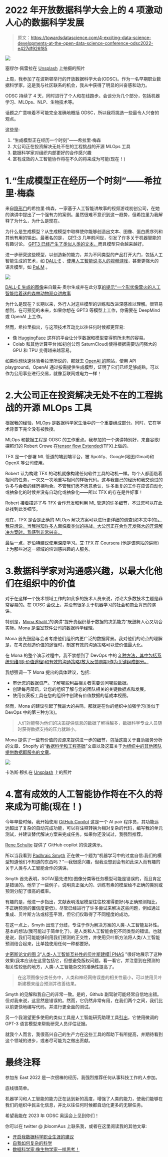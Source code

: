 # 2022 年开放数据科学大会上的 4 项激动人心的数据科学发展

> 原文：<https://towardsdatascience.com/4-exciting-data-science-developments-at-the-open-data-science-conference-odsc2022-e427df926f85>

![](img/b86525868cf1bd064b315f0bb7567013.png)

塞缪尔·佩雷拉在 [Unsplash](https://unsplash.com?utm_source=medium&utm_medium=referral) 上拍摄的照片

上周，我参加了在波斯顿举行的开放数据科学大会(ODSC)。作为一名早期职业数据科学家，这是我与社区联系的机会，我从中获得了明显的兴奋感和动力。

ODSC 持续了 4 天，同时进行了个人和在线跑步。会谈分为几个部分，包括机器学习、MLOps、NLP、生物技术等。

话题之广意味着不可能完全准确地概括 ODSC，所以我将挑选一些最令人兴奋的观点。

这些是:

1.  “生成模型正在经历一个时刻”——希拉里·梅森
2.  大公司正在投资解决无处不在的工程挑战的开源 MLOps 工具
3.  数据科学家对组织内部更好的合作感兴趣
4.  富有成效的人工智能协作将在不久的将来成为可能(现在！)

# 1.“生成模型正在经历一个时刻”——希拉里·梅森

来自[隐形门](https://www.hiddendoor.co/)的希拉里·梅森，一家基于人工智能讲故事的视频游戏初创公司，在她的演讲中提出了一个强有力的案例。虽然很难不意识到这一趋势，但希拉里为我解释了为什么，为什么是现在。

为什么是生成模型？从生成模型中取样使你能够创造出文本、图像、蛋白质序列和其他有用的输出。最著名的是， [GPT-3](https://openai.com/blog/gpt-3-apps/) 几年前问世，引发了许多关于机器智能的有趣讨论。 [GPT3 已经产生了类似人类的文本，](https://www.technologyreview.com/2020/07/20/1005454/openai-machine-learning-language-generator-gpt-3-nlp/)而且模型只会越来越好。

进一步研究这些模型，以创造新的能力，并为不同类型的产品打开大门，包括人工智能生成的艺术，如 [DALL-E](https://openai.com/blog/dall-e/) 、[使用人工智能说书人的视频游戏](https://www.hiddendoor.co/)，甚至更强大的语言模型，如 [PaLM](https://arxiv.org/abs/2204.02311) 。

![](img/b8d0ba377d08e2e68744cf018a4ae557.png)

[DALL-E 生成的图像](https://openai.com/blog/dall-e/)来自戴夫·奥尔生成并在此分享[的提示“一个形状像营火的人工智能给着迷的森林动物观众讲故事](https://www.lesswrong.com/posts/r99tazGiLgzqFX7ka/playing-with-dall-e-2)

为什么是现在？长期以来，外行人对这些模型的训练和改进深感难以理解。很容易想到，在可预见的未来，如果你想在 GPT3 等模型上工作，你需要在 DeepMind 或 OpenAI 上工作。

然而，希拉里指出，与这项技术互动比以往任何时候都更容易:

*   像 [HuggingFace](https://huggingface.co/) 这样的平台让分享数据和模型变得前所未有的容易。
*   Colab 和其他计算平台(如初创公司 SaturnCloud)使得根据需要访问强大的 GPU 和 TPU 变得越来越容易。

如果你想快速体验希拉里所说的，那就去 [OpenAI 的](https://openai.com/api/)网站，使用 API playground。OpenAI 通过按需提供生成模型，证明了它们已经足够成熟，可以作为公用事业进行交易，就像互联网或电力一样！

# 2.大公司正在投资解决无处不在的工程挑战的开源 MLOps 工具

根据我的经验，MLOps 是数据科学家生活中的一个重要组成部分。同时，它在学术背景下完全没有被教授。

MLOps 和数据工程是 ODSC 的工作重点。我参加的一个演讲特别好，来自谷歌/探照灯的 Robert Crowe 在[tensor flow Extended](https://www.tensorflow.org/tfx)(TFX)上做的。

TFX 是一个部署 ML 管道的端到端平台，被 Spotify、Google(地图/Gmail)和 OpenX 等公司使用。

Robert 认为构建 TFX 的动机就像构建任何软件工具的动机一样。每个人都面临着相同的任务，一次又一次地重写相同的样板代码。这与我自己的经历和我交谈过的许多与会者的经历相吻合。不管我们愿不愿意承认，许多重复的工作在应该自动化或抽象化的时候并没有自动化或抽象化——所以 TFX 的存在是件好事！

Robert 接着描述了与 TFX 合作开发和利用 ML 管道的许多细节，不过您可以在此处找到此类细节。

现在，TFX 是否是正确的 MLOps 解决方案可以进行更详细的调查(如本文中的[)。我只想说，当我得知许多人面临着类似的挑战，大公司正在合作开发强大的开源解决方案时，我感到非常兴奋。](https://intellerts.com/selecting-your-optimal-mlops-stack-advantages-and-challenges/)

最后一点，罗伯特建议使用[深度学习。艾·TFX 在 Coursera](https://www.coursera.org/specializations/machine-learning-engineering-for-production-mlops) (他是该网站的讲师)上为那些对这一领域的培训感兴趣的人服务。

[](https://www.tensorflow.org/tfx)  

# 3.数据科学家对沟通感兴趣，以最大化他们在组织中的价值

对于在这样一个技术领域工作的如此多的技术人员来说，讨论大多数技术主题是非常容易的。在 ODSC 会议上，并没有很多关于机器学习的社会和商业背景的演讲。

特别是，[Mona Khalil '](https://www.linkedin.com/in/mona-khalil)的演讲“提升贵组织基于数据的决策能力”既鼓舞人心又切合实际。Mona 是温室软件公司的数据科学经理。

Mona 首先鼓励与会者考虑他们组织内更广泛的数据背景。我对他们的论点的理解是，在考虑创造价值的途径时，制定有效的沟通策略可以使价值最大化。

在 Mona 的整个演示过程中，我不禁想到了 DevOps 中的 [3 种方法，其中包括系统思维(即:价值途径)和有效的沟通策略(放大反馈周期)作为关键组成部分。](https://itrevolution.com/the-three-ways-principles-underpinning-devops/)

我想强调一下 Mona 提出的具体建议，包括:

*   审计您的数据资产。了解哪些利益相关者需要访问哪些数据。
*   创建每月简讯，让您的组织了解与您的团队相关的关键数据点和发展。
*   使用仪表板工具在您的组织中创建有价值数据的低成本视图。

然而，Mona 的建议引起了我最大的共鸣，那就是在你的组织中加强学习(类似于 DevOps 中的第三种方法)。

> 人们对能够为他们的决策提供信息的数据了解得越多，数据科学专业人员随时获得数据支持的压力就越小。

Mona 提供了一些有价值的资源来提供进一步的细节，包括这篇关于自助服务分析的文章、Shopify 的“[数据科学和工程基础](https://shopify.engineering/shopifys-data-science-engineering-foundations)”文章以及这篇关于[为组织中的其他团队提供数据即服务的文章](https://hex.tech/blog/data-team-roi)。

![](img/452b610210ecacb3905a943b1c9eda88.png)

卡洛斯·穆扎在 [Unsplash](https://unsplash.com?utm_source=medium&utm_medium=referral) 上的照片

# 4.富有成效的人工智能协作将在不久的将来成为可能(现在！)

今年早些时候，我开始使用 [GitHub Copilot](https://copilot.github.com/) 这是一个 AI pair 程序员，其功能远远超出了复杂的自动完成功能，可以将注释转换为相对复杂的代码，编写我的单元测试，并建议替代解决方案来完成任务。如果你还没试过，我强烈推荐。

[Rene Schulte](https://www.youtube.com/channel/UCTxZCcfpYMIFyUNPPkFEQKA) 提供了 GitHub copilot 的快速演示。

所以当我看到 [Padhraic Smyth](https://www.ics.uci.edu/~smyth/) 正在做一个题为“机器学习中的过度自信:我们的模型知道他们不知道的东西吗？”—我很感兴趣，但我没想到会有如此深入而有趣的关于人类与人工智能合作的演讲。

Smyth 首先表明，SOTA(最先进的)图像分类等任务模型可能是错误的，而且肯定是错误的。他举了一些例子，说明真正强大的、训练有素的模型给不正确的类别或预测分配了很高的概率。

有趣的是，他进一步指出，文献表明浅层模型往往校准得更好(与正确预测相比，不正确预测的置信度更低)，尽管已经进行了许多尝试来解决这些问题，例如通过集成、贝叶斯方法或标签平滑，但它们仅取得了不同程度的成功。

在这一点上，Smyth 出现了分歧，专注于作为解决方案的人类-人工智能互补性。基本的想法(我可能过于简单化了)，是人类和人工智能会犯不同类型的错误。也就是说，我们可能能够利用我们预测的正交性，并使用贝叶斯方法将人类/人工智能预测结合起来，比单独使用任何一种都要好。

[史密斯论文的图 3](https://www.pnas.org/doi/10.1073/pnas.2111547119#fig03)“[人类-人工智能互补性的贝叶斯建模| PNAS](https://www.pnas.org/doi/10.1073/pnas.2111547119) ”很好地展示了这种效果(我本应该在这里包括它，但想避免版权问题。看一看它，并注意到在预测的相关性较低的地方，人类-人工智能杂交的准确性提高了。

> 在这项图像分类任务中，人类和神经网络误差的相关性最小，可以使用贝叶斯建模来组合预测并改善结果。

Smyth 的见解和我自己的非常一致。是的，Github 副驾驶可能经常自信地出错。但对我来说，这显然是错误的。然而，它仍然非常有用，在我们两个之间，我们比以前更快地编写代码，并进行更全面的测试。

另一个我渴望更多使用的类似工具是人工智能研究助理工具[引出](https://elicit.org/)，它使用微调的 GPT-3 语言模型来帮助研究人员评估证据。

就我个人而言，我很高兴自己的生产力在这些工具的帮助下有所提高，并期待看到这个领域的进步，或者尽可能为之做出贡献。

# 最终注释

参加东 East 2022 是一次很棒的经历，我强烈推荐任何从事科技工作的人参加。

底线很简单。

机器学习和人工智能的能力正在达到新的高度，增强了人类的能力，使我们能够在我们的组织中民主化信息，并比以往任何时候都自动化更多的无聊任务。

希望我能在 2023 年 ODSC 奥运会上见到你们！

你可以在 twitter @ jbloomAus 上联系我，或者在这里阅读我的其他文章:

*   [开启我数据科学职业生涯的建议](/the-advice-that-started-my-career-in-data-science-1b27ed94feb5)
*   [自我如何复杂的科学](https://medium.com/computational-biology/how-ego-complicates-science-b84217ed939e)
*   [数据科学家:像生物学家一样思考！](/data-scientists-think-like-biologists-b681a9795627)